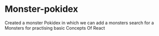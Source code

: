 # Monster-pokidex
Created a monster Pokidex in which we can add a monsters search for a Monsters  for practising basic Concepts Of React

